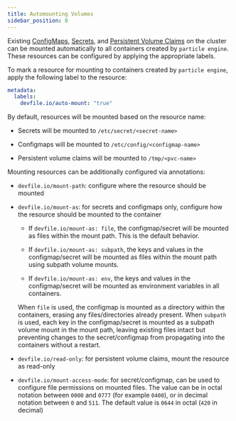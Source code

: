 ```yaml
---
title: Automounting Volumes
sidebar_position: 8
---
```


Existing [ConfigMaps](https://kubernetes.io/docs/concepts/configuration/configmap/), [Secrets](https://kubernetes.io/docs/concepts/configuration/secret/), and [Persistent Volume Claims](https://kubernetes.io/docs/concepts/storage/persistent-volumes/) on the cluster can be mounted automatically to all containers created by `particle engine`. These resources can be configured by applying the appropriate labels.

To mark a resource for mounting to containers created by `particle engine`, apply the following label to the resource:

```yaml
metadata:
  labels:
    devfile.io/auto-mount: "true"
```

By default, resources will be mounted based on the resource name:

- Secrets will be mounted to `/etc/secret/<secret-name>`

- Configmaps will be mounted to `/etc/config/<configmap-name>`

- Persistent volume claims will be mounted to `/tmp/<pvc-name>`

Mounting resources can be additionally configured via annotations:

- `devfile.io/mount-path`: configure where the resource should be mounted

- `devfile.io/mount-as`: for secrets and configmaps only, configure how the resource should be mounted to the container

    - If `devfile.io/mount-as: file`, the configmap/secret will be mounted as files within the mount path. This is the default behavior.

    - If `devfile.io/mount-as: subpath`, the keys and values in the configmap/secret will be mounted as files within the mount path using subpath volume mounts.

    - If `devfile.io/mount-as: env`, the keys and values in the configmap/secret will be mounted as environment variables in all containers.

  When `file` is used, the configmap is mounted as a directory within the containers, erasing any files/directories already present. When `subpath` is used, each key in the configmap/secret is mounted as a subpath volume mount in the mount path, leaving existing files intact but preventing changes to the secret/configmap from propagating into the containers without a restart.

- `devfile.io/read-only`: for persistent volume claims, mount the resource as read-only

- `devfile.io/mount-access-mode`: for  secret/configmap, can be used to configure file permissions on mounted files. The value can be in octal notation between `0000` and `0777` (for example `0400`), or in decimal notation between `0` and `511`. The default value is `0644` in octal (`420` in decimal)
